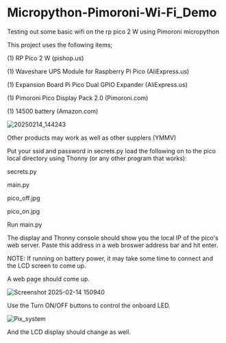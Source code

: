 # Micropython-Pimoroni-Wi-Fi_Demo
Testing out some basic wifi on the rp pico 2 W using Pimoroni micropython

This project uses the following items;

(1) RP Pico 2 W					(pishop.us)

(1) Waveshare UPS Module for Raspberry Pi Pico 	(AliExpress.us)

(1) Expansion Board Pi Pico Dual GPIO Expander 	(AliExpress.us)

(1) Pimoroni Pico Display Pack 2.0             (Pimoroni.com)

(1) 14500 battery                              (Amazon.com)

![20250214_144243](https://github.com/user-attachments/assets/a494b83a-1509-4828-83d3-ab63bf2453a1)


Other products may work as well as other supplers (YMMV)

Put your ssid and password in secrets.py
load the following on to the pico local directory using Thonny (or any other program that works):

secrets.py

main.py

pico_off.jpg

pico_on.jpg

Run main.py

The display and Thonny console should show you the local IP of the pico's web server.
Paste this address in a web broswer address bar and hit enter.

NOTE: If running on battery power, it may take some time to connect and the LCD screen to come up.

A web page should come up.

![Screenshot 2025-02-14 150940](https://github.com/user-attachments/assets/c50a31c8-6f99-43b6-ab48-5673441958e7)

Use the Turn ON/OFF buttons to control the onboard LED.

![Pix_system](https://github.com/user-attachments/assets/35be2125-01fa-4998-82d3-115bc03c9951)

And the LCD display should change as well.

